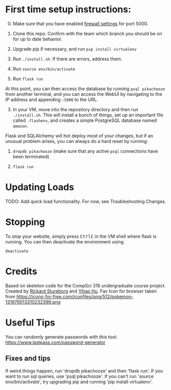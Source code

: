 # First time setup instructions:

0. Make sure that you have enabled [firewall settings](https://sites.duke.edu/compsci316_01_f2021/creating-and-running-vm-on-google-cloud/) for port 5000. 

1. Clone this repo. Confirm with the team which branch you should be on for up to date behavior.

2. Upgrade pip if necessary, and run `pip install virtualenv`

3. Run `./install.sh`. If there are errors, address them.

4. Run `source env/bin/activate`

5. Run `flask run`

At this point, you can then access the database by running `psql pikachooze` from another terminal, and you can access the WebUI by navigating to the IP address and appending `:5000` to the URL. 

3. In your VM, move into the repository directory and then run `./install.sh`.
   This will install a bunch of things, set up an important file called `.flashenv`, and creates a simple PostgreSQL database named `amazon`.

Flask and SQLAlchemy will hot deploy most of your changes, but if an unusual problem arises, you can always do a hard reset by running:

1. `dropdb pikachooze` (make sure that any active `psql` connections have been terminated)

2. `flask run`

# Updating Loads

TODO: Add quick load functionality. For now, see Troubleshooting Changes.

# Stopping

To stop your website, simply press <kbd>Ctrl</kbd><kbd>C</kbd> in the VM shell where flask is running.
You can then deactivate the environment using
```
deactivate
```

# Credits

Based on skeleton code for the CompSci 316 undergraduate course project.
Created by [Rickard Stureborg](http://www.rickard.stureborg.com) and [Yihao Hu](https://www.linkedin.com/in/yihaoh/).
Fav Icon for browser taken from https://icons-for-free.com/iconfiles/png/512/pokemon-131979013310232399.png

# Useful Tips

You can randomly generate passwords with this tool: https://www.lastpass.com/password-generator

## Fixes and tips
If weird things happen, run 'dropdb pikachooze' and then 'flask run'. If you want to run sql queries, use 'psql pikachooze'. If you can't run 'source env/bin/activate', try upgrading pip and running 'pip install virtualenv'.
